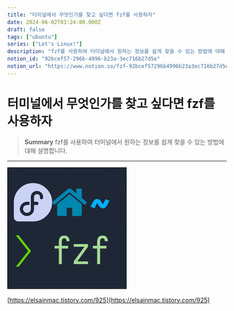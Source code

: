 ```yaml
---
title: "터미널에서 무엇인가를 찾고 싶다면 fzf를 사용하자"
date: 2024-06-02T03:24:00.000Z
draft: false
tags: ["ubuntu"]
series: ["Let's Linux!"]
description: "fzf를 사용하여 터미널에서 원하는 정보를 쉽게 찾을 수 있는 방법에 대해 설명합니다."
notion_id: "92bcef57-296b-4996-b23a-3ec716b27d5e"
notion_url: "https://www.notion.so/fzf-92bcef57296b4996b23a3ec716b27d5e"
---
```


# 터미널에서 무엇인가를 찾고 싶다면 fzf를 사용하자

> **Summary**
> fzf를 사용하여 터미널에서 원하는 정보를 쉽게 찾을 수 있는 방법에 대해 설명합니다.

---

![Image](image_c2c30a68382e.png)

[https://elsainmac.tistory.com/925](https://elsainmac.tistory.com/925)

